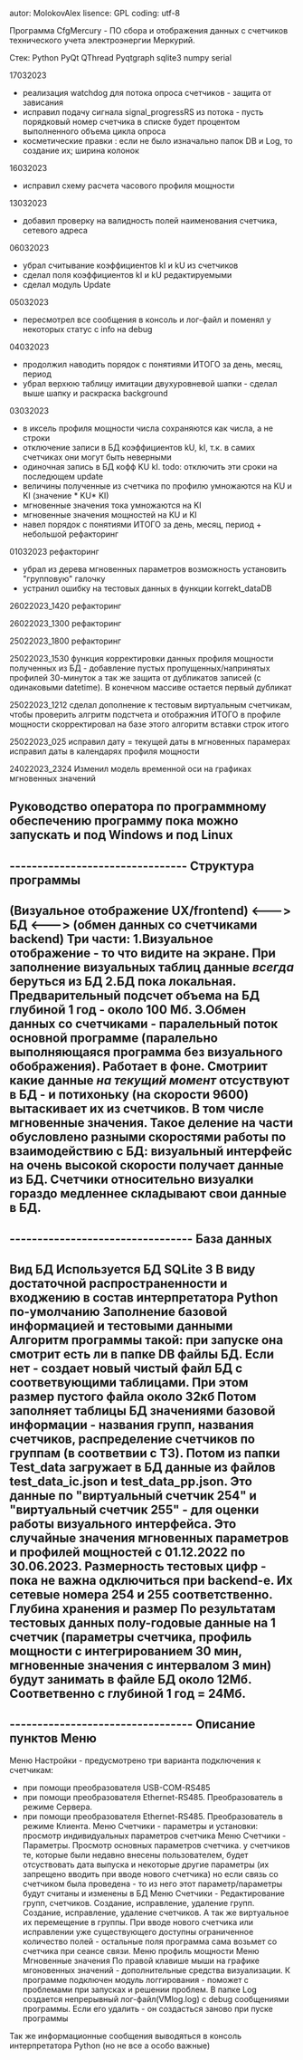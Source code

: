 autor: MolokovAlex
lisence: GPL
coding: utf-8

Программа CfgMercury - ПО сбора и отображения данных с счетчиков технического учета электроэнергии Меркурий.

Стек:
Python
PyQt
QThread
Pyqtgraph
sqlite3
numpy
serial

17032023
- реализация watchdog для потока опроса счетчиков - защита от зависания
- исправил подачу сигнала signal_progressRS из потока - пусть порядковый номер счетчика в списке будет процентом выполненного объема цикла опроса
- косметические правки : если не было изначально папок DB и Log, то создание их;  ширина колонок

16032023
- исправил схему расчета часового профиля мощности

13032023
- добавил проверку на валидность полей наименования счетчика, сетевого адреса 

06032023
- убрал считывание коэффициентов kI  и kU из счетчиков
- сделал поля коэффициентов kI  и kU редактируемыми
- сделал модуль Update

05032023
- пересмотрел все сообщения в консоль и лог-файл и поменял у некоторых статус с info на  debug

04032023
- продолжил наводить порядок с понятиями ИТОГО за день, месяц, период
- убрал верхюю таблицу имитации двухуровневой шапки - сделал выше шапку и раскраска background

03032023
- в иксель профиля мощности числа сохраняются как числа, а не строки
- отключение записи в БД коэффициентов kU, kI, т.к. в самих счетчиках они могут быть неверными
- одиночная запись в БД кофф KU kI. todo: отключить эти сроки на последющем update
- величины полученные из счетчика по профилю умножаются на KU и KI (значение * KU* KI)
- мгновенные значения тока умножаются на KI
- мгновенные значения мощностей на KU и KI
- навел порядок с понятиями ИТОГО за день, месяц, период + небольшой рефакторинг

01032023
рефакторинг
- убрал из дерева мгновенных параметров возможность установить "групповую" галочку
- устранил ошибку на тестовых данных в функции korrekt_dataDB

26022023_1420
рефакторинг

26022023_1300
рефакторинг

25022023_1800
рефакторинг

25022023_1530
функция корректировки данных профиля мощности  полученных из БД - добавление пустых пропущенных/напринятых профилей 30-минуток
а так же защита от дубликатов записей (с одинаковыми datetime). В конечном массиве остается первый дубликат

25022023_1212
сделал дополнение к тестовым виртуальным счетчикам, чтобы проверить алгритм подстчета и отображния ИТОГО в профиле мощности
скорректировал на базе этого алгоритм вставки строк итого

25022023_025
исправил дату = текущей даты в мгновенных парамерах
исправил даты в календарях профиля мощности

24022023_2324
Изменил модель временной оси на графиках мгновенных значений


Руководство оператора
по 
программному обеспечению
программу пока можно запускать и под Windows и под Linux
---------------------------------------------------------------------------------------
-------------------------------- Структура  программы
---------------------------------------------------------------------------------------
(Визуальное отображение UX/frontend) <---> БД <---> (обмен данных со счетчиками backend)
Три части:
1.Визуальное отображение - то что видите на экране. При заполнение визуальных таблиц данные _всегда_ 
беруться из БД
2.БД пока локальная. Предварительный подсчет объема на БД глубиной 1 год - около 100 Мб.
3.Обмен данных со счетчиками - паралельный поток основной программе (паралельно выполняющаяся программа без 
визуального обображения). Работает в фоне. Смотриит какие данные _на текущий момент_ отсуствуют в БД - и 
потихоньку (на скорости 9600) вытаскивает их из счетчиков. В том числе мгновенные значения.
Такое деление на части обусловлено разными скоростями работы по взаимодействию с БД: визуальный интерфейс на очень 
высокой скорости получает данные из БД. Счетчики относительно визуалки гораздо медленнее складывают свои данные
в БД.
---------------------------------------------------------------------------------------
--------------------------------- База данных
---------------------------------------------------------------------------------------
Вид БД
Используется БД SQLite 3
В виду достаточной распространенности и входжению в состав интерпретатора Python по-умолчанию
Заполнение базовой информацией и тестовыми данными
Алгоритм программы такой: при запуске она смотрит есть ли в папке DB файлы БД. Если нет - создает новый чистый файл БД с соответвующими таблицами.
При этом размер пустого файла около 32кб
Потом заполняет таблицы БД значениями базовой информации - названия групп, названия счетчиков, распределение счетчиков по группам (в соответвии с ТЗ).
Потом из папки Test_data загружает в БД данные из файлов test_data_ic.json и test_data_pp.json. 
Это данные по "виртуальный счетчик 254" и "виртуальный счетчик 255" - для оценки работы визуального интерфейса. 
Это случайные значения мгновенных параметров и профилей мощностей с 01.12.2022 по 30.06.2023. Размерность тестовых цифр - пока не важна одключиться при backend-е.
Их сетевые номера 254 и 255 соответственно.
Глубина хранения и размер
По результатам тестовых данных полу-годовые данные на 1 счетчик (параметры счетчика, профиль мощности с интегрированием 30 мин, 
мгновенные значения с интервалом 3 мин) будут занимать в файле БД около 12Мб. Соответвенно с глубиной 1 год = 24Мб.
---------------------------------------------------------------------------------------
--------------------------------- Описание пунктов Меню
---------------------------------------------------------------------------------------
Меню Настройки - предусмотрено три варианта подключения к счетчикам:
- при помощи преобразователя USB-СОМ-RS485
- при помощи преобразователя Ethernet-RS485.  Преобразователь в режиме Сервера.
- при помощи преобразователя Ethernet-RS485.  Преобразователь в режиме Клиента.
Меню Счетчики - параметры и установки: просмотр индивидуальных параметров счетчика
Меню Счетчики - Параметры. Просмотр основных параметров счетчика.
у счетчиков те, которые были недавно внесены пользователем, будет
отсуствовать дата выпуска и некоторые другие параметры (их запрещено вводить при вводе нового счетчика)
но если связь со счетчиком была проведена - то из него этот параметр/параметры будут считаны и изменены в БД 
 Меню Счетчики - Редактирование групп, счетчиков. Создание, исправление, удаление групп. Создание, 
исправление, удаление счетчиков. А так же виртуальное их перемещение в группы. При вводе нового счетчика или 
исправлении уже существующего доступны ограниченное количество полей - остальные поля программа сама возьмет со счетчика при сеансе связи.
Меню профиль мощности
Меню Мгновенные значения
По правой клавише мыши на графике мгоновенных значений - дополнительные средства визуализации.
К программе подключен модуль логгирования - поможет с проблемами при запусках и решении проблем.
В папке Log создается непрерывный лог-файл(VMlog.log) с debug сообщениями программы.
Если его удалить - он создасться заново при пуске программы

Так же информационные сообщения выводяться в консоль интерпретатора Python (но не все а особо важные)









